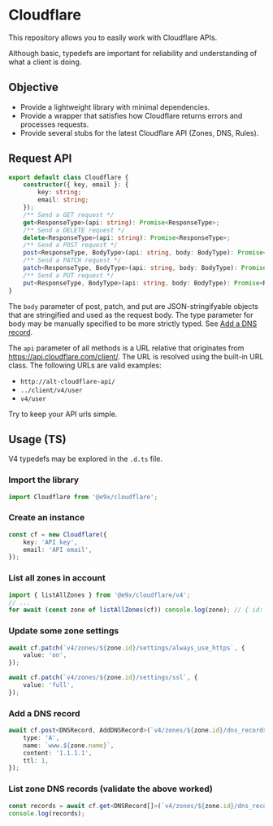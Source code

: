# Cloudflare

This repository allows you to easily work with Cloudflare APIs.

Although basic, typedefs are important for reliability and understanding of what a client is doing.

## Objective

- Provide a lightweight library with minimal dependencies.
- Provide a wrapper that satisfies how Cloudflare returns errors and processes requests.
- Provide several stubs for the latest Cloudflare API (Zones, DNS, Rules).

## Request API

```ts
export default class Cloudflare {
    constructor({ key, email }: {
        key: string;
        email: string;
    });
    /** Send a GET request */
    get<ResponseType>(api: string): Promise<ResponseType>;
    /** Send a DELETE request */
    delete<ResponseType>(api: string): Promise<ResponseType>;
    /** Send a POST request */
    post<ResponseType, BodyType>(api: string, body: BodyType): Promise<ResponseType>;
    /** Send a PATCH request */
    patch<ResponseType, BodyType>(api: string, body: BodyType): Promise<ResponseType>;
    /** Send a PUT request */
    put<ResponseType, BodyType>(api: string, body: BodyType): Promise<ResponseType>;
}
```

The `body` parameter of post, patch, and put are JSON-stringifyable objects that are stringified and used as the request body. The type parameter for body may be manually specified to be more strictly typed. See [Add a DNS record](#add-a-dns-record).


The `api` parameter of all methods is a URL relative that originates from https://api.cloudflare.com/client/. The URL is resolved using the built-in URL class. The following URLs are valid examples:
- `http://alt-cloudflare-api/`
- `../client/v4/user`
- `v4/user`

Try to keep your API urls simple.

## Usage (TS)

V4 typedefs may be explored in the `.d.ts` file.

### Import the library
```ts
import Cloudflare from '@e9x/cloudflare';
```

### Create an instance
```ts
const cf = new Cloudflare({
	key: 'API key',
	email: 'API email',
});
```

### List all zones in account
```ts
import { listAllZones } from '@e9x/cloudflare/v4';
// ...
for await (const zone of listAllZones(cf)) console.log(zone); // { id: ..., name: ... }
```

### Update some zone settings
```ts
await cf.patch(`v4/zones/${zone.id}/settings/always_use_https`, {
	value: 'on',
});

await cf.patch(`v4/zones/${zone.id}/settings/ssl`, {
	value: 'full',
});
```

### Add a DNS record
```ts
await cf.post<DNSRecord, AddDNSRecord>(`v4/zones/${zone.id}/dns_records`, {
	type: 'A',
	name: `www.${zone.name}`,
	content: '1.1.1.1',
	ttl: 1,
});
```

### List zone DNS records (validate the above worked)
```ts
const records = await cf.get<DNSRecord[]>(`v4/zones/${zone.id}/dns_records`);
console.log(records);
```
